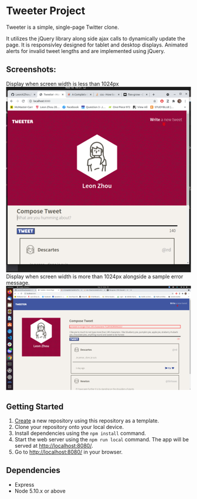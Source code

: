 # Tweeter Project

Tweeter is a simple, single-page Twitter clone. 

It utilizes the jQuery library along side ajax calls to dynamically update the page. It is responsivley designed for tablet and desktop displays. Animated alerts for invalid tweet lengths and are implemented using jQuery.

## Screenshots:
Display when screen width is less than 1024px
!["Narrow Display"](https://github.com/LeonXZhou/tweeter/blob/master/screenshots/Screenshot%20from%202021-11-18%2018-51-24.png)
Display when screen width is more than 1024px alongside a sample error message.
!["Wide display"](https://github.com/LeonXZhou/tweeter/blob/master/screenshots/Screenshot%20from%202021-11-18%2018-53-05.png)


## Getting Started

1. [Create](https://docs.github.com/en/repositories/creating-and-managing-repositories/creating-a-repository-from-a-template) a new repository using this repository as a template.
2. Clone your repository onto your local device.
3. Install dependencies using the `npm install` command.
3. Start the web server using the `npm run local` command. The app will be served at <http://localhost:8080/>.
4. Go to <http://localhost:8080/> in your browser.

## Dependencies

- Express
- Node 5.10.x or above
